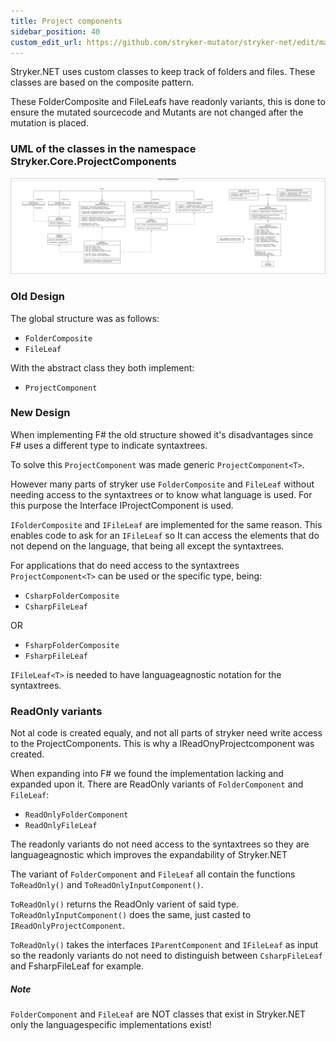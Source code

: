 ```yaml
---
title: Project components
sidebar_position: 40
custom_edit_url: https://github.com/stryker-mutator/stryker-net/edit/master/docs/technical-reference/project-components.md
---
```


Stryker.NET uses custom classes to keep track of folders and files. These classes are based on the composite pattern.

These FolderComposite and FileLeafs have readonly variants, this is done to ensure the mutated sourcecode and Mutants are not changed after the mutation is placed.

### UML of the classes in the namespace Stryker.Core.ProjectComponents
![Folder Components](./../images/ProjectComponents.png)

### Old Design
The global structure was as follows: 
* ```FolderComposite```
* ```FileLeaf```

With the abstract class they both implement:
* ```ProjectComponent```

### New Design
When implementing F# the old structure showed it's disadvantages since F# uses a different type to indicate syntaxtrees.

To solve this ```ProjectComponent``` was made generic ```ProjectComponent<T>```.

However many parts of stryker use ```FolderComposite``` and ```FileLeaf``` without needing access to the syntaxtrees or to know what language is used.
For this purpose the Interface IProjectComponent is used.

```IFolderComposite``` and ```IFileLeaf``` are implemented for the same reason. 
This enables code to ask for an ```IFileLeaf``` so It can access the elements that do not depend on the language, that being all except the syntaxtrees.

For applications that do need access to the syntaxtrees ```ProjectComponent<T>``` can be used or the specific type, being:
* ```CsharpFolderComposite```
* ```CsharpFileLeaf```

OR
* ```FsharpFolderComposite```
* ```FsharpFileLeaf```

```IFileLeaf<T>``` is needed to have languageagnostic notation for the syntaxtrees.



### ReadOnly variants
Not al code is created equaly, and not all parts of stryker need write access to the ProjectComponents.
This is why a IReadOnyProjectcomponent was created.

When expanding into F# we found the implementation lacking and expanded upon it.
There are ReadOnly variants of ```FolderComponent``` and ```FileLeaf```:
* ```ReadOnlyFolderComponent```
* ```ReadOnlyFileLeaf```

The readonly variants do not need access to the syntaxtrees so they are languageagnostic which improves the expandability of Stryker.NET

The variant of ```FolderComponent``` and ```FileLeaf``` all contain the functions ```ToReadOnly()``` and ```ToReadOnlyInputComponent()```.

```ToReadOnly()``` returns the ReadOnly varient of said type. ```ToReadOnlyInputComponent()``` does the same, just casted to ```IReadOnlyProjectComponent```.

```ToReadOnly()``` takes the interfaces ```IParentComponent``` and ```IFileLeaf``` as input so the readonly variants do not need to distinguish between ```CsharpFileLeaf``` and FsharpFileLeaf for example. 

##### Note
```FolderComponent``` and ```FileLeaf``` are NOT classes that exist in Stryker.NET only the languagespecific implementations exist!
